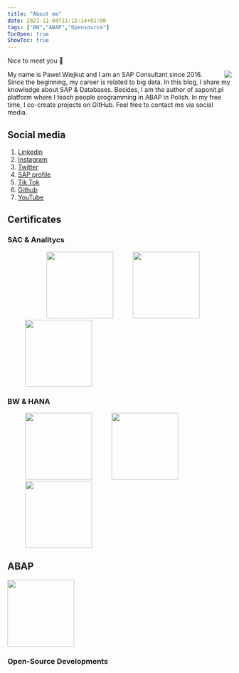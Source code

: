 ```yaml
---
title: "About me"
date: 2021-11-04T11:15:14+01:00
tags: ["BW","ABAP","Opensource"]
TocOpen: true
ShowToc: true
---
```


Nice to meet you 👋 

 <img src="/me.jpeg" style="float:right; margin-left:15px;" /> My name is Pawel Wiejkut and I am an SAP Consultant since 2016. Since the beginning, my career is related to big data. In this blog, I share my knowledge about SAP & Databases. Besides, I am the author of saponit.pl platform where I teach people programming in ABAP in Polish. In my free time, I co-create projects on GitHub. Feel free to contact me via social media.

## Social media

1. [Linkedin](https://www.linkedin.com/in/pawelwiejkut/)
2. [Instagram](https://www.instagram.com/pawelwiejkut/)
3. [Twitter](https://twitter.com/pawelwiejkut)
4. [SAP profile](http://people.sap.com/pawelwiejkut)
5. [Tik Tok](https://www.tiktok.com/@pawelwiejkut)
6. [Github](https://github.com/pawelwiejkut)
7. [YouTube](https://www.youtube.com/user/PawelWiejkut)

## Certificates
### SAC & Analitycs

<div id="certs">
<div data-iframe-width="150" data-iframe-height="270" data-share-badge-id="d6bf6cf2-27bd-4535-84af-0919108cd200" data-share-badge-host="https://www.credly.com" style="display:inline-block"><script type="text/javascript" async src="//cdn.credly.com/assets/utilities/embed.js"></script>
</div>
<div style="display:inline-block;margin-left:40px" data-iframe-width="150" data-iframe-height="270" data-share-badge-id="bab2fde2-c71e-40eb-8ad3-0ced115c4c61" data-share-badge-host="https://www.credly.com"></div><script type="text/javascript" async src="//cdn.credly.com/assets/utilities/embed.js"></script>
<div style="display:inline-block;margin-left:40px">
<a href="https://open.sap.com/verify/xisif-belyv-vikup-huguf-pucag">
<img src ="/about-me/opensap_sac_ap.png" width="150">
</a>
</div>
<div style="display:inline-block;margin-left:40px">
<a href="https://open.sap.com/verify/xodoz-kekic-secuf-batyf-robam">
<img src ="/about-me/s4h27_open_badge.png" width="150">
</a>
</div>
<div style="display:inline-block;margin-left:40px">
<a href="https://open.sap.com/verify/xuvef-kohoh-bomus-sehub-sosum">
<img src ="/about-me/ds3_open_badge.png" width="150">
</a>
</div>
</div>


### BW & HANA
<div data-iframe-width="150" data-iframe-height="270" data-share-badge-id="d68a2500-6ce5-402d-a325-f53d9cf7f3e6" data-share-badge-host="https://www.credly.com"></div><script type="text/javascript" async src="//cdn.credly.com/assets/utilities/embed.js"></script>
<div style="display:inline-block;margin-left:40px">
<a href="https://open.sap.com/verify/xukoh-dovos-cihup-zofar-vabum">
<img src ="/about-me/bw4h2_open_badge.png" width="150">
</a>
</div>
<div style="display:inline-block;margin-left:40px">
<a href="https://open.sap.com/verify/xefoz-lasim-mutyh-rylek-bygym">
<img src ="/about-me/hanasql1_open_badge.png" width="150">
</a>
</div>
<div style="display:inline-block;margin-left:40px">
<a href="https://open.sap.com/verify/xinop-byfyv-balos-talof-vydil">
<img src ="/about-me/hsdt1_open_badge.png" width="150">
</a>
</div>


## ABAP
<div style="display:inline-block">
<a href="https://open.sap.com/verify/xitov-kepum-zimon-setuf-vepif">
<img src ="/about-me/abap1_open_badge.png" width="150">
</a>
</div>

### Open-Source Developments
<link href="/github-widget/github-widget.css" rel="stylesheet" type="text/css" />

<div class="github-widget" data-user="pawelwiejkut" data-options='{"sortBy":"stargazers_count", "limit":6}'></div>
<script src="/github-widget/github-widget.min.js"></script>



